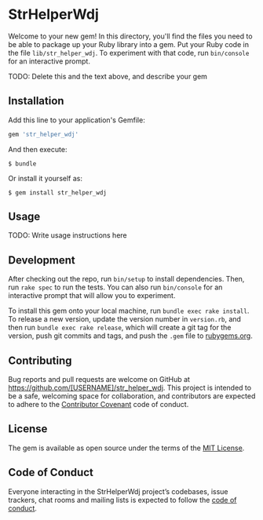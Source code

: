 # StrHelperWdj

Welcome to your new gem! In this directory, you'll find the files you need to be able to package up your Ruby library into a gem. Put your Ruby code in the file `lib/str_helper_wdj`. To experiment with that code, run `bin/console` for an interactive prompt.

TODO: Delete this and the text above, and describe your gem

## Installation

Add this line to your application's Gemfile:

```ruby
gem 'str_helper_wdj'
```

And then execute:

    $ bundle

Or install it yourself as:

    $ gem install str_helper_wdj

## Usage

TODO: Write usage instructions here

## Development

After checking out the repo, run `bin/setup` to install dependencies. Then, run `rake spec` to run the tests. You can also run `bin/console` for an interactive prompt that will allow you to experiment.

To install this gem onto your local machine, run `bundle exec rake install`. To release a new version, update the version number in `version.rb`, and then run `bundle exec rake release`, which will create a git tag for the version, push git commits and tags, and push the `.gem` file to [rubygems.org](https://rubygems.org).

## Contributing

Bug reports and pull requests are welcome on GitHub at https://github.com/[USERNAME]/str_helper_wdj. This project is intended to be a safe, welcoming space for collaboration, and contributors are expected to adhere to the [Contributor Covenant](http://contributor-covenant.org) code of conduct.

## License

The gem is available as open source under the terms of the [MIT License](https://opensource.org/licenses/MIT).

## Code of Conduct

Everyone interacting in the StrHelperWdj project’s codebases, issue trackers, chat rooms and mailing lists is expected to follow the [code of conduct](https://github.com/[USERNAME]/str_helper_wdj/blob/master/CODE_OF_CONDUCT.md).
